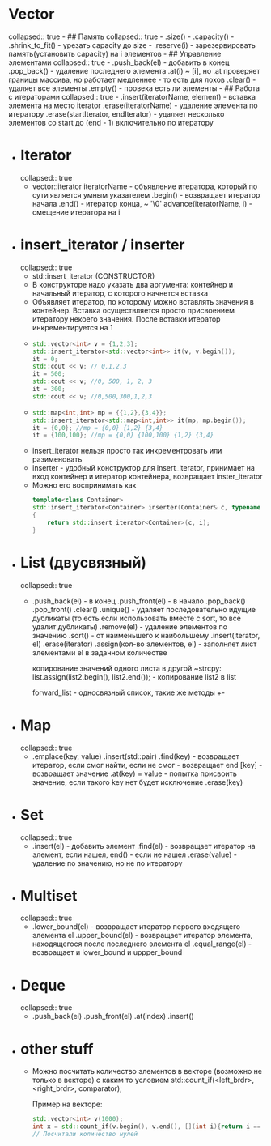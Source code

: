 # Vector
collapsed:: true
	- ## Память
	  collapsed:: true
		- .size()
		- .capacity()
		- .shrink_to_fit() - урезать capacity до size
		- .reserve(i) - зарезервировать память(установить capacity) на i элементов
	- ## Управление элементами
	  collapsed:: true
		- .push_back(el) - добавить в конец
		  .pop_back() - удаление последнего элемента
		  .at(i) ~ [i], но .at проверяет границы массива, но работает медленнее - то есть для лохов
		  .clear() - удаляет все элементы
		  .empty() - провека есть ли элементы
	- ## Работа с итераторами
	  collapsed:: true
		- .insert(iteratorName, element) - вставка элемента на место iterator
		  .erase(iteratorName) - удаление элемента по итератору
		  .erase(startIterator, endIterator) - удаляет несколько элементов со start до (end - 1) включительно по итератору
- # Iterator
  collapsed:: true
	- vector<type>::iterator iteratorName - объявление итератора, который по сути является умным указателем
	  .begin() - возвращает итератор начала
	  .end() - итератор конца, ~ '\0'
	  advance(iteratorName, i) - смещение итератора на i
- # insert_iterator / inserter
  collapsed:: true
	- std::insert_iterator<Container> <name>(CONSTRUCTOR)
	- В конструкторе надо указать два аргумента: контейнер и начальный итератор, с которого начнется вставка
	- Объявляет итератор, по которому можно вставлять значения в контейнер. Вставка осуществляется просто присвоением итератору некоего значения. После вставки итератор инкрементируется на 1
	- ```c++
	  std::vector<int> v = {1,2,3};
	  std::insert_iterator<std::vector<int>> it(v, v.begin());
	  it = 0;
	  std::cout << v; // 0,1,2,3
	  it = 500;
	  std::cout << v; //0, 500, 1, 2, 3
	  it = 300;
	  std::cout << v; //0,500,300,1,2,3
	  ```
	- ```c++
	  std::map<int,int> mp = {{1,2},{3,4}};
	  std::insert_iterator<std::map<int,int>> it(mp, mp.begin());
	  it = {0,0}; //mp = {0,0} {1,2} {3,4}
	  it = {100,100}; //mp = {0,0} {100,100} {1,2} {3,4}
	  ```
	- insert_iterator нельзя просто так инкрементровать или разименовать
	- inserter - удобный конструктор для insert_iterator, принимает на вход контейнер и итератор контейнера, возвращает inster_iterator
	- Можно его воспринимать как
	  ```c++
	  template<class Container>
	  std::insert_iterator<Container> inserter(Container& c, typename Container::iterator i)
	  {
	      return std::insert_iterator<Container>(c, i);
	  }
	  ```
- # List (двусвязный)
  collapsed:: true
	- .push_back(el) - в конец
	  .push_front(el) - в начало
	  .pop_back()
	  .pop_front()
	  .clear()
	  .unique() - удаляет последовательно идущие дубликаты (то есть если использовать вместе с sort, то все удалит дубликаты)
	  .remove(el) - удаление элементов по значению
	  .sort() - от наименьшего к наибольшему
	  .insert(iterator, el)
	  .erase(iterator)
	  .assign(кол-во элементов, el) - заполняет лист элементами el в заданном количествe
	  
	  копирование значений одного листа в другой ~strcpy:
	  list.assign(list2.begin(), list2.end()); - копирование list2 в list
	  
	  forward_list - односвязный список, такие же методы +-
- # Map
  collapsed:: true
	- .emplace(key, value)
	  .insert(std::pair)
	  .find(key) - возвращает итератор, если смог найти, если не смог - возвращает end
	  [key] - возвращает значение
	  .at(key) = value - попытка присвоить значение, если такого key нет будет исключение
	  .erase(key)
- # Set
  collapsed:: true
	- .insert(el) - добавить элемент
	  .find(el) - возвращает итератор на элемент, если нашел, end() - если не нашел
	  .erase(value) - удаление по значению, но не по итератору
- # Multiset
  collapsed:: true
	- .lower_bound(el) - возвращает итератор первого входящего элемента el
	  .upper_bound(el) - возвращает итератор элемента, находящегося после последнего элемента el
	  .equal_range(el) - возвращает и lower_bound и uppper_bound
- # Deque
  collapsed:: true
	- .push_back(el)
	  .push_front(el)
	  .at(index)
	  .insert()
- # other stuff
	- Можно посчитать количество элементов в векторе (возможно не только в векторе) с каким то условием
	  std::count_if(<left_brdr>, <right_brdr>, comparator);
	  
	  Пример на векторе:
	  ```c++
	  std::vector<int> v(1000);
	  int x = std::count_if(v.begin(), v.end(), [](int i){return i == 0;});
	  // Посчитали количество нулей
	  ```